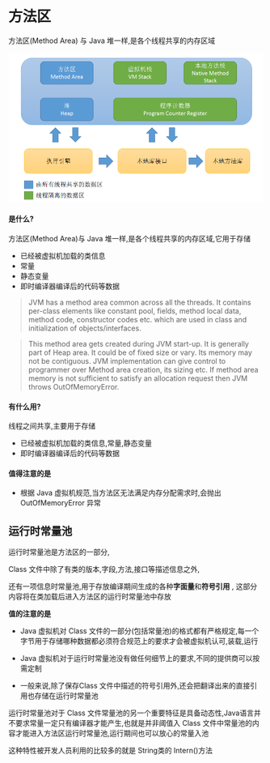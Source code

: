 # 方法区

方法区(Method Area)  与 Java 堆一样,是各个线程共享的内存区域

![img](assets/1671546-20190427141310333-343604547.png)

#### 是什么?

方法区(Method Area)与 Java 堆一样,是各个线程共享的内存区域,它用于存储

- 已经被虚拟机加载的类信息
- 常量
- 静态变量
- 即时编译器编译后的代码等数据



> JVM has a method area common across all the threads. It contains per-class elements like constant pool, fields, method local data, method code, constructor codes etc. which are used in class and initialization of objects/interfaces.



> This method area gets created during JVM start-up. It is generally part of Heap area. It could be of fixed size or vary. Its memory may not be contiguous. JVM implementation can give control to programmer over Method area creation, its sizing etc. If method area memory is not sufficient to satisfy an allocation request then JVM throws OutOfMemoryError.



#### 有什么用?

线程之间共享,主要用于存储

- 已经被虚拟机加载的类信息,常量,静态变量
- 即时编译器编译后的代码等数据

#### 值得注意的是

- 根据 Java 虚拟机规范,当方法区无法满足内存分配需求时,会抛出 OutOfMemoryError 异常

## 运行时常量池

运行时常量池是方法区的一部分,

Class 文件中除了有类的版本,字段,方法,接口等描述信息之外,

还有一项信息时常量池,用于存放编译期间生成的各种**字面量**和**符号引用** , 这部分内容将在类加载后进入方法区的运行时常量池中存放

**值的注意的是**

- Java 虚拟机对 Class 文件的一部分(包括常量池)的格式都有严格规定,每一个字节用于存储哪种数据都必须符合规范上的要求才会被虚拟机认可,装载,运行

- Java 虚拟机对于运行时常量池没有做任何细节上的要求,不同的提供商可以按需定制
- 一般来说,除了保存Class 文件中描述的符号引用外,还会把翻译出来的直接引用也存储在运行时常量池

运行时常量池对于 Class 文件常量池的另一个重要特征是具备动态性,Java语言并不要求常量一定只有编译器才能产生,也就是并非阈值入 Class 文件中常量池的内容才能进入方法区运行时常量池,运行期间也可以放心的常量入池

这种特性被开发人员利用的比较多的就是 String类的 Intern()方法



